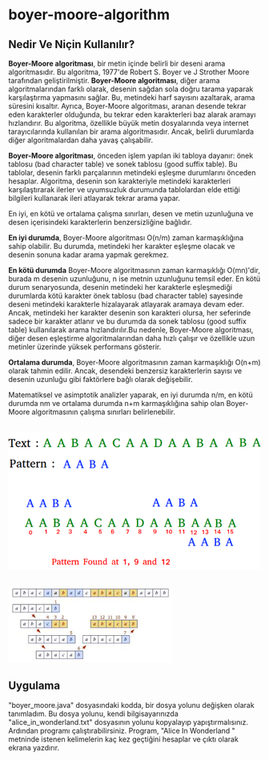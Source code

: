 # boyer-moore-algorithm
## Nedir Ve Niçin Kullanılır?
**Boyer-Moore algoritması**, bir metin içinde belirli bir deseni arama algoritmasıdır. Bu algoritma, 1977'de Robert S. Boyer ve J Strother Moore tarafından geliştirilmiştir. **Boyer-Moore algoritması**, diğer arama algoritmalarından farklı olarak, desenin sağdan sola doğru tarama yaparak karşılaştırma yapmasını sağlar. Bu, metindeki harf sayısını azaltarak, arama süresini kısaltır. Ayrıca, Boyer-Moore algoritması, aranan desende tekrar eden karakterler olduğunda, bu tekrar eden karakterleri baz alarak aramayı hızlandırır. Bu algoritma, özellikle büyük metin dosyalarında veya internet tarayıcılarında kullanılan bir arama algoritmasıdır. Ancak, belirli durumlarda diğer algoritmalardan daha yavaş çalışabilir. 

**Boyer-Moore algoritması**, önceden işlem yapılan iki tabloya dayanır: önek tablosu (bad character table) ve sonek tablosu (good suffix table). Bu tablolar, desenin farklı parçalarının metindeki eşleşme durumlarını önceden hesaplar. Algoritma, desenin son karakteriyle metindeki karakterleri karşılaştırarak ilerler ve uyumsuzluk durumunda tablolardan elde ettiği bilgileri kullanarak ileri atlayarak tekrar arama yapar. 

En iyi, en kötü ve ortalama çalışma sınırları, desen ve metin uzunluğuna ve desen içerisindeki karakterlerin benzersizliğine bağlıdır.

**En iyi durumda**, Boyer-Moore algoritması O(n/m) zaman karmaşıklığına sahip olabilir. Bu durumda, metindeki her karakter eşleşme olacak ve desenin sonuna kadar arama yapmak gerekmez.

**En kötü durumda** Boyer-Moore algoritmasının zaman karmaşıklığı O(mn)'dir, burada m desenin uzunluğunu, n ise metnin uzunluğunu temsil eder. En kötü durum senaryosunda, desenin metindeki her karakterle eşleşmediği durumlarda kötü karakter önek tablosu (bad character table) sayesinde deseni metindeki karakterle hizalayarak atlayarak aramaya devam eder. Ancak, metindeki her karakter desenin son karakteri olursa, her seferinde sadece bir karakter atlanır ve bu durumda da sonek tablosu (good suffix table) kullanılarak arama hızlandırılır.Bu nedenle, Boyer-Moore algoritması, diğer desen eşleştirme algoritmalarından daha hızlı çalışır ve özellikle uzun metinler üzerinde yüksek performans gösterir.

**Ortalama durumda**, Boyer-Moore algoritmasının zaman karmaşıklığı O(n+m) olarak tahmin edilir. Ancak, desendeki benzersiz karakterlerin sayısı ve desenin uzunluğu gibi faktörlere bağlı olarak değişebilir.

Matematiksel ve asimptotik analizler yaparak, en iyi durumda n/m, en kötü durumda nm ve ortalama durumda n+m karmaşıklığına sahip olan Boyer-Moore algoritmasının çalışma sınırları belirlenebilir. <br/><br/>

<img src="https://github.com/1210505028/boyer-moore-algorithm/blob/main/boyer-moore.png" width="auto"> <br/><br/>

<img src="https://github.com/1210505028/boyer-moore-algorithm/blob/main/boyer-moore2.jpg" width="auto">

## Uygulama
"boyer_moore.java" dosyasındaki kodda, bir dosya yolunu değişken olarak tanımladım. Bu dosya yolunu, kendi bilgisayarınızda "alice_in_wonderland.txt" dosyasının yolunu kopyalayıp yapıştırmalısınız. Ardından programı çalıştırabilirsiniz. Program, "Alice In Wonderland " metninde istenen kelimelerin kaç kez geçtiğini hesaplar ve çıktı olarak ekrana yazdırır.

